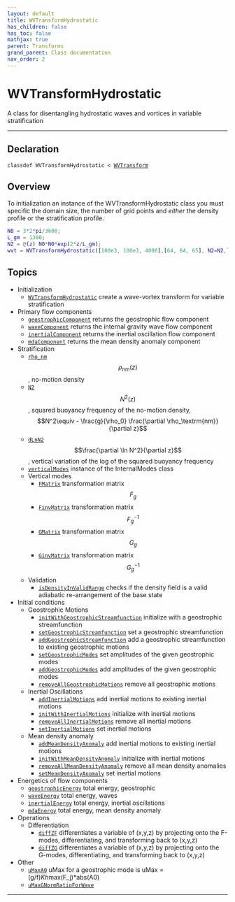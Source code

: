 ```yaml
---
layout: default
title: WVTransformHydrostatic
has_children: false
has_toc: false
mathjax: true
parent: Transforms
grand_parent: Class documentation
nav_order: 2
---
```


#  WVTransformHydrostatic

A class for disentangling hydrostatic waves and vortices in variable stratification


---

## Declaration

<div class="language-matlab highlighter-rouge"><div class="highlight"><pre class="highlight"><code>classdef WVTransformHydrostatic < <a href="/classes/wvtransform/" title="WVTransform">WVTransform</a></code></pre></div></div>

## Overview
 
  To initialization an instance of the WVTransformHydrostatic class you
  must specific the domain size, the number of grid points and *either*
  the density profile or the stratification profile.
 
  ```matlab
  N0 = 3*2*pi/3600;
  L_gm = 1300;
  N2 = @(z) N0*N0*exp(2*z/L_gm);
  wvt = WVTransformHydrostatic([100e3, 100e3, 4000],[64, 64, 65], N2=N2,latitude=30);
  ```
 
                 
  


## Topics
+ Initialization
  + [`WVTransformHydrostatic`](/classes/transforms/wvtransformhydrostatic/wvtransformhydrostatic.html) create a wave-vortex transform for variable stratification
+ Primary flow components
  + [`geostrophicComponent`](/classes/transforms/wvtransformhydrostatic/geostrophiccomponent.html) returns the geostrophic flow component
  + [`waveComponent`](/classes/transforms/wvtransformhydrostatic/wavecomponent.html) returns the internal gravity wave flow component
  + [`inertialComponent`](/classes/transforms/wvtransformhydrostatic/inertialcomponent.html) returns the inertial oscillation flow component
  + [`mdaComponent`](/classes/transforms/wvtransformhydrostatic/mdacomponent.html) returns the mean density anomaly component
+ Stratification
  + [`rho_nm`](/classes/transforms/wvtransformhydrostatic/rho_nm.html) $$\rho_\textrm{nm}(z)$$, no-motion density
  + [`N2`](/classes/transforms/wvtransformhydrostatic/n2.html) $$N^2(z)$$, squared buoyancy frequency of the no-motion density, $$N^2\equiv - \frac{g}{\rho_0} \frac{\partial \rho_\textrm{nm}}{\partial z}$$
  + [`dLnN2`](/classes/transforms/wvtransformhydrostatic/dlnn2.html) $$\frac{\partial \ln N^2}{\partial z}$$, vertical variation of the log of the squared buoyancy frequency
  + [`verticalModes`](/classes/transforms/wvtransformhydrostatic/verticalmodes.html) instance of the InternalModes class
  + Vertical modes
    + [`FMatrix`](/classes/transforms/wvtransformhydrostatic/fmatrix.html) transformation matrix $$F_g$$
    + [`FinvMatrix`](/classes/transforms/wvtransformhydrostatic/finvmatrix.html) transformation matrix $$F_g^{-1}$$
    + [`GMatrix`](/classes/transforms/wvtransformhydrostatic/gmatrix.html) transformation matrix $$G_g$$
    + [`GinvMatrix`](/classes/transforms/wvtransformhydrostatic/ginvmatrix.html) transformation matrix $$G_g^{-1}$$
  + Validation
    + [`isDensityInValidRange`](/classes/transforms/wvtransformhydrostatic/isdensityinvalidrange.html) checks if the density field is a valid adiabatic re-arrangement of the base state
+ Initial conditions
  + Geostrophic Motions
    + [`initWithGeostrophicStreamfunction`](/classes/transforms/wvtransformhydrostatic/initwithgeostrophicstreamfunction.html) initialize with a geostrophic streamfunction
    + [`setGeostrophicStreamfunction`](/classes/transforms/wvtransformhydrostatic/setgeostrophicstreamfunction.html) set a geostrophic streamfunction
    + [`addGeostrophicStreamfunction`](/classes/transforms/wvtransformhydrostatic/addgeostrophicstreamfunction.html) add a geostrophic streamfunction to existing geostrophic motions
    + [`setGeostrophicModes`](/classes/transforms/wvtransformhydrostatic/setgeostrophicmodes.html) set amplitudes of the given geostrophic modes
    + [`addGeostrophicModes`](/classes/transforms/wvtransformhydrostatic/addgeostrophicmodes.html) add amplitudes of the given geostrophic modes
    + [`removeAllGeostrophicMotions`](/classes/transforms/wvtransformhydrostatic/removeallgeostrophicmotions.html) remove all geostrophic motions
  + Inertial Oscillations
    + [`addInertialMotions`](/classes/transforms/wvtransformhydrostatic/addinertialmotions.html) add inertial motions to existing inertial motions
    + [`initWithInertialMotions`](/classes/transforms/wvtransformhydrostatic/initwithinertialmotions.html) initialize with inertial motions
    + [`removeAllInertialMotions`](/classes/transforms/wvtransformhydrostatic/removeallinertialmotions.html) remove all inertial motions
    + [`setInertialMotions`](/classes/transforms/wvtransformhydrostatic/setinertialmotions.html) set inertial motions
  + Mean density anomaly
    + [`addMeanDensityAnomaly`](/classes/transforms/wvtransformhydrostatic/addmeandensityanomaly.html) add inertial motions to existing inertial motions
    + [`initWithMeanDensityAnomaly`](/classes/transforms/wvtransformhydrostatic/initwithmeandensityanomaly.html) initialize with inertial motions
    + [`removeAllMeanDensityAnomaly`](/classes/transforms/wvtransformhydrostatic/removeallmeandensityanomaly.html) remove all mean density anomalies
    + [`setMeanDensityAnomaly`](/classes/transforms/wvtransformhydrostatic/setmeandensityanomaly.html) set inertial motions
+ Energetics of flow components
  + [`geostrophicEnergy`](/classes/transforms/wvtransformhydrostatic/geostrophicenergy.html) total energy, geostrophic
  + [`waveEnergy`](/classes/transforms/wvtransformhydrostatic/waveenergy.html) total energy, waves
  + [`inertialEnergy`](/classes/transforms/wvtransformhydrostatic/inertialenergy.html) total energy, inertial oscillations
  + [`mdaEnergy`](/classes/transforms/wvtransformhydrostatic/mdaenergy.html) total energy, mean density anomaly
+ Operations
  + Differentiation
    + [`diffZF`](/classes/transforms/wvtransformhydrostatic/diffzf.html) differentiates a variable of (x,y,z) by projecting onto the F-modes, differentiating, and transforming back to (x,y,z)
    + [`diffZG`](/classes/transforms/wvtransformhydrostatic/diffzg.html) differentiates a variable of (x,y,z) by projecting onto the G-modes, differentiating, and transforming back to (x,y,z)
+ Other
  + [`uMaxA0`](/classes/transforms/wvtransformhydrostatic/umaxa0.html) uMax for a geostrophic mode is uMax =(g/f)*Kh*max(F_j)*abs(A0)
  + [`uMaxGNormRatioForWave`](/classes/transforms/wvtransformhydrostatic/umaxgnormratioforwave.html) 


---